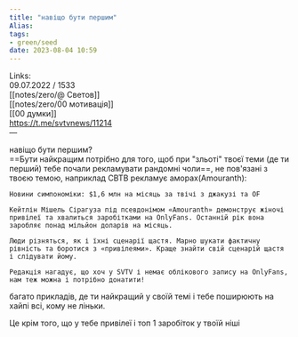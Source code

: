 ```yaml
---
title: "навіщо бути першим"
Alias: 
tags:
- green/seed
date: 2023-08-04 10:59
---
```

Links:  
09.07.2022 / 1533  
[[notes/zero/@ Светов]]  
[[notes/zero/00 мотивація]]  
[[00 думки]]  
https://t.me/svtvnews/11214  
— 

навіщо бути першим?  
==Бути найкращим потрібно для того, щоб при "зльоті" твоєї теми (де ти перший) тебе почали рекламувати рандомні чоли==, не пов'язані з твоєю темою, наприклад СВТВ рекламує аморах(Amouranth):

````
Новини симпономіки: $1,6 млн на місяць за твічі з джакузі та OF

Кейтлін Мішель Сірагуза під псевдонімом «Amouranth» демонструє жіночі привілеї та хвалиться заробітками на OnlyFans. Останній рік вона заробляє понад мільйон доларів на місяць.

Люди різняться, як і їхні сценарії щастя. Марно шукати фактичну рівність та боротися з «привілеями». Краще знайти свій сценарій щастя і слідувати йому.

Редакція нагадує, що хоч у SVTV і немає облікового запису на OnlyFans, нам теж можна і потрібно донатити!
````

багато прикладів, де ти найкращий у своїй темі і тебе поширюють на хайпі всі, кому не ліньки.

Це крім того, що у тебе привілеї і топ 1 заробіток у твоїй ніші

